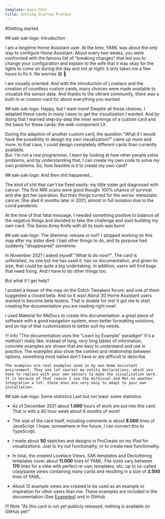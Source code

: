 ```yaml
---
template: main.html
title: Getting Started Preface
---
```

<!-- GT/GL -->

#Getting started

##:sak-sak-logo: Introduction

I am a longtime Home Assistant user. At the time, YAML was about the only way to configure Home Assistant. About every two weeks, you were confronted with the famous list of "breaking changes" that led you to change your configuration and explain to the wife that it was okay for the lights to come on during the day and not at night: it only takes me a few hours to fix it. No worries :smile: :kiss:

I am visually oriented. And with the introduction of Lovelace and the creation of countless custom cards, many choices were made available to visualize the sensor data. And thanks to the vibrant community, there was a built-in or custom-card for about everything you wanted.

##:sak-sak-logo: Happy, but I want more!
Despite all those choices, I adapted these cards in many cases to get the visualization I wanted. And by doing that I learned step-by-step the inner workings of a custom card and the basis for these cards: the web-component Lit.

During the adaption of another custom card, the question "What if I would have the possibility to design my own visualization?" came up more and more. In that case, I could design completely different cards than currently available.
<br>But: I'm not a real programmer, I learn by looking at how other people solve problems, and by understanding that, I can create my own code to solve my own problems. So, how feasible is it to create my own card?

##:sak-sak-logo: And then shit happened...

The kind of shit that can't be fixed easily: my little sister got diagnosed with cancer. The first MRI scans were good though: 100% chance of survival and she got her operation. But then things turned for the worse: metastatic cancer. She died 6 months later in 2021, almost in full isolation due to the covid pandemic.

At the time of that fatal message, I needed something positive to balance all the negative things and decided to take the challenge and start building my own card: The Swiss Army Knife with all its tools was born!

##:sak-sak-logo: The dilemma: release or not?
I stopped working on this map after my sister died: I had other things to do, and its purpose had suddenly "disappeared" somehow.

In November 2021 I asked myself "What to do now?". The card is unfinished, no one but me has used it, has no documentation, and given its size, that could be quite a big undertaking. In addition, users will find bugs that need fixing. And I have to do other things too.

But what if I get help?

I posted a teaser of the map on the Dutch Tweakers forum: and one of them suggested a closed beta. And so it was! About 30 Home Assistant users wanted to become beta testers. That is doable for me! It got me to start creating the documentation you are reading right now!

I used Material for MkDocs to create this documentation: a great piece of software with a good navigation system, even better formatting solutions, and on top of that customization to better suit my needs.

!!! Info "The documentation uses the "Learn by Example" paradigm"
    It's a method I really like. Instead of long, very long tables of information, concrete examples are shown that are easy to understand and use in practice. The examples also show the context and relationship between options, something most tables don't have or are difficult to describe.
    
    The examples are real examples used in my own Home Assistant environment. They use (of course) my entity declarations, which you have to replace with your own sensors to make the visualization work. It is because of that reason I use the AirVisual and Met.no weather integration a lot: these ones are very easy to adapt to your own installation.
    
##:sak-sak-logo: Some statistics
Last but not least: some statistics.

- As of December 2021 about **1.000** hours of work are put into this card. That is with a 40 hour week about 6 months of work!
- The size of the card itself, including comments is about **8.000** lines of JavaScript. I hope, somewhere in the future, I can convert this to TypeScript.
- I made about **50** sketches and designs in ProCreate on my iPad for visualizations. Just to try out functionality, or to create new functionality.
- In total, the created Lovelace Views, SAK templates and Decluttering templates cover about **11.000** lines of YAML. File sizes vary between **170** lines for a view with perfect re-use, templates, etc. up to so-called copy/paste views containing many cards and resulting in a size of **3.500** lines of YAML.
- About 12 example views are created to be used as an example or inspiration for other users than me. These examples are included in the documentation (See [Examples]) and in GitHub.

  [examples]: ../examples/introduction.md
  
!!! Note "As this card is not yet publicly released, nothing is available on GitHub yet!"